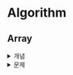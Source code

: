# Algorithm
## Array
<details>
  <summary>개념</summary>
  
  ### Array

  연관된 data를 메모리 상에 **연속적이며 순차적**으로 **미리 할당된 크기**만큼 저장하는 자료구조
  
  **연산 시간 복잡도**
  
  - 조회 : O(1) - random access 주소 값을 미리 알고 있음! 순차적 접근 필요 X
  - 마지막 인덱스에 추가/삭제 : O(1)
  - 중간 인덱스에 삽입/삭제 : O(n) - 데이터의 인덱스를 밀거나 떙겨야하므로
  - 탐색: O(n) - 순차적으로 탐색
  
  조회에서 사용 유리, Fixed Size 이므로 메모리 낭비나 overhead가 발생
  
  **Array 사용 시 size를 넘게 되었을 경우?**
  
  1. 기존 size 보다 큰 Array를 선언 후 데이터를 옮겨 할당한다 (Dynamic Array)
  2. Linked List를 사용하여 데이터 추가 시 메모리 할당을 하는 방식을 사용
  
  Java ArrayList → Dynamic Array?

---
  ### Dynamic Array

  Array의 경우 size가 고정 되었기 때문에 설정한 size 보다 데이터의 개수가 넘으면 저장할 수 없지만
  
  Dynamic Array 같은 경우 저장 공간이 가득 차게되면 **resize하여 유동적으로 데이터를 저장**하는 방식
  
  **resize 하는 방식**
  
  size를 늘린 Array를 생성하고 데이터를 옮겨주고, 기존 Array는 메모리 해제
  
  대표적으로 2배 size를 할당하는 방법 (doubling)
  
  **연산 시간 복잡도**
  
  - 조회 : O(1) - random access 주소 값을 미리 알고 있음! 순차적 접근 필요 X
  - 마지막 인덱스 데이터 추가 : O(1) → resize 시 O(n)지만 가끔 발생 하므로 O(1)
  - 마지막 인덱스 데이터 삭제 : O(1)
  - 중간 인덱스에 삽입/삭제 : O(n) - 데이터의 인덱스를 밀거나 떙겨야하므로
  - 탐색: O(n) - 순차적으로 탐색
  
  **vs Linked List**
  
  장점
  
  - 데이터 접근과 할당이 O(1)으로 빠르다. → 단 Index 로 접근 시
  - 마지막 인덱스 추가/삭제가 빠르다 O(1)
  
  단점
  
  - resize 시 overhead가 발생
  - 미리 메모리를 할당 받으므로 메모리 공간 낭비가 발생
</details>
<details>
  <summary>문제</summary>
  
  * [BOJ_10808](https://github.com/KTG5672/algorithm/blob/cd9a39e5151169ec7555133a6f555bef71441f87/src/array/practice/BOJ_10808.java)
  * [배열에서 특정 합이 있는지 찾기](https://github.com/KTG5672/algorithm/blob/cd9a39e5151169ec7555133a6f555bef71441f87/src/array/practice/FindSumByArray.java)
</details>

